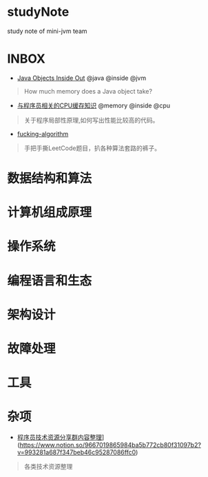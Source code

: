 # studyNote
study note of mini-jvm team

# INBOX
- [Java Objects Inside Out](https://shipilev.net/jvm/objects-inside-out/) @java @inside @jvm  
> How much memory does a Java object take?

- [与程序员相关的CPU缓存知识](https://coolshell.cn/articles/20793.html) @memory @inside @cpu
> 关于程序局部性原理,如何写出性能比较高的代码。

- [fucking-algorithm](https://github.com/labuladong/fucking-algorithm)
> 手把手撕LeetCode题目，扒各种算法套路的裤子。

# 数据结构和算法
# 计算机组成原理
# 操作系统
# 编程语言和生态
# 架构设计
# 故障处理
# 工具
# 杂项
- [程序员技术资源分享群内容整理](https://www.notion.so/9667019865984ba5b772cb80f31097b2)](https://www.notion.so/9667019865984ba5b772cb80f31097b2?v=993281a687f347beb46c95287086ffc0)
> 各类技术资源整理
